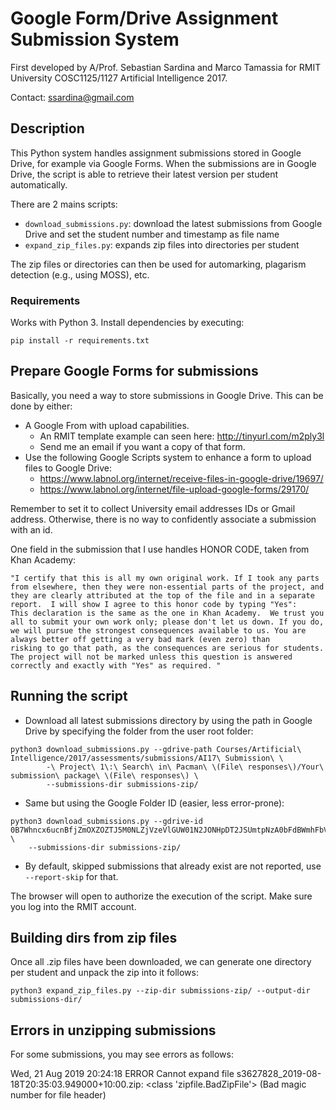 # Google Form/Drive Assignment Submission System #

First developed by A/Prof. Sebastian Sardina and Marco Tamassia for RMIT University COSC1125/1127 Artificial Intelligence 2017.

Contact: ssardina@gmail.com

## Description

This Python system handles assignment submissions stored in Google Drive, for example via Google Forms. 
When the submissions are in Google Drive, the script is able to retrieve their latest version per student automatically.

There are 2 mains scripts:

- `download_submissions.py`: 
    download the latest submissions from Google Drive and set the student number and timestamp as file name
- `expand_zip_files.py`:
    expands zip files into directories per student


The zip files or directories can then be used for automarking, plagarism detection (e.g., using MOSS), etc.

### Requirements

Works with Python 3. Install dependencies by executing:

```
pip install -r requirements.txt
```


## Prepare Google Forms for submissions

Basically, you need a way to store submissions in Google Drive. This can be done by either:

- A Google From with upload capabilities.
    - An RMIT template example can seen here: http://tinyurl.com/m2ply3l
    - Send me an email if you want a copy of that form.
- Use the following Google Scripts system to enhance a form to upload files to Google Drive:
    - https://www.labnol.org/internet/receive-files-in-google-drive/19697/
    - https://www.labnol.org/internet/file-upload-google-forms/29170/

Remember to set it to collect University email addresses IDs or Gmail address.  Otherwise, there is no way to confidently associate a submission with an id.

One field in the submission that I use handles HONOR CODE, taken from Khan Academy:

```
"I certify that this is all my own original work. If I took any parts from elsewhere, then they were non-essential parts of the project, and they are clearly attributed at the top of the file and in a separate report.  I will show I agree to this honor code by typing "Yes":
This declaration is the same as the one in Khan Academy.  We trust you all to submit your own work only; please don't let us down. If you do, we will pursue the strongest consequences available to us. You are always better off getting a very bad mark (even zero) than 
risking to go that path, as the consequences are serious for students. The project will not be marked unless this question is answered correctly and exactly with "Yes" as required. "
```

## Running the script

- Download all latest submissions directory by using the path in Google Drive by specifying the folder from the user root folder:
    
```
python3 download_submissions.py --gdrive-path Courses/Artificial\ Intelligence/2017/assessments/submissions/AI17\ Submission\ \
        -\ Project\ 1\:\ Search\ in\ Pacman\ \(File\ responses\)/Your\ submission\ package\ \(File\ responses\) \
        --submissions-dir submissions-zip/
```
       
- Same but using the Google Folder ID (easier, less error-prone):

```
python3 download_submissions.py --gdrive-id 0B7Whncx6ucnBfjZmOXZOZTJ5M0NLZjVzeVlGUW01N2JONHpDT2JSUmtpNzA0bFdBWmhFbVU \
    --submissions-dir submissions-zip/
```
  
- By default, skipped submissions that already exist are not reported, use `--report-skip` for that.

The browser will open to authorize the execution of the script. Make sure you log into the RMIT account.

## Building dirs from zip files
    
Once all .zip files have been downloaded, we can generate one directory per student and unpack the zip into it follows:

```
python3 expand_zip_files.py --zip-dir submissions-zip/ --output-dir submissions-dir/
```

## Errors in unzipping submissions

For some submissions, you may see errors as follows:

Wed, 21 Aug 2019 20:24:18 ERROR    Cannot expand file s3627828_2019-08-18T20:35:03.949000+10:00.zip: <class 'zipfile.BadZipFile'> (Bad magic number for file header)


